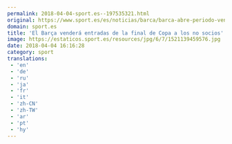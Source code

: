 ```yaml
---
permalink: 2018-04-04-sport.es--197535321.html
original: https://www.sport.es/es/noticias/barca/barca-abre-periodo-venta-entradas-final-para-publico-general-6734803?utm_source=rss-noticias&utm_medium=feed&utm_campaign=barca
domain: sport.es
title: 'El Barça venderá entradas de la final de Copa a los no socios'
image: https://estaticos.sport.es/resources/jpg/6/7/1521139459576.jpg
date: 2018-04-04 16:16:28
category: sport
translations: 
 - 'en'
 - 'de'
 - 'ru'
 - 'ja'
 - 'fr'
 - 'it'
 - 'zh-CN'
 - 'zh-TW'
 - 'ar'
 - 'pt'
 - 'hy'
---
```


